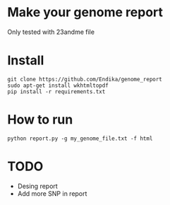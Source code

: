 Make your genome report
===

Only tested with 23andme file

# Install

```
git clone https://github.com/Endika/genome_report
sudo apt-get install wkhtmltopdf
pip install -r requirements.txt
```

# How to run

```
python report.py -g my_genome_file.txt -f html
```

# TODO
- Desing report
- Add more SNP in report
